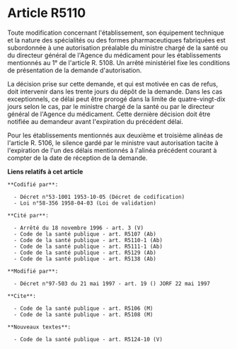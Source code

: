 # Article R5110

Toute modification concernant l'établissement, son équipement technique et la nature des spécialités ou des formes
pharmaceutiques fabriquées est subordonnée à une autorisation préalable du ministre chargé de la santé ou du directeur
général de l'Agence du médicament pour les établissements mentionnés au 1° de l'article R. 5108. Un arrêté ministériel fixe
les conditions de présentation de la demande d'autorisation.

La décision prise sur cette demande, et qui est motivée en cas de refus, doit intervenir dans les trente jours du dépôt de la
demande. Dans les cas exceptionnels, ce délai peut être prorogé dans la limite de quatre-vingt-dix jours selon le cas, par le
ministre chargé de la santé ou par le directeur général de l'Agence du médicament. Cette dernière décision doit être notifiée
au demandeur avant l'expiration du précédent délai.

Pour les établissements mentionnés aux deuxième et troisième alinéas de l'article R. 5106, le silence gardé par le ministre
vaut autorisation tacite à l'expiration de l'un des délais mentionnés à l'alinéa précédent courant à compter de la date de
réception de la demande.

**Liens relatifs à cet article**

	**Codifié par**:

	  - Décret n°53-1001 1953-10-05 (Décret de codification)
	  - Loi n°58-356 1958-04-03 (Loi de validation)

	**Cité par**:

	  - Arrêté du 18 novembre 1996 - art. 3 (V)
	  - Code de la santé publique - art. R5107 (Ab)
	  - Code de la santé publique - art. R5110-1 (Ab)
	  - Code de la santé publique - art. R5111-1 (Ab)
	  - Code de la santé publique - art. R5129 (Ab)
	  - Code de la santé publique - art. R5138 (Ab)

	**Modifié par**:

	  - Décret n°97-503 du 21 mai 1997 - art. 19 () JORF 22 mai 1997

	**Cite**:

	  - Code de la santé publique - art. R5106 (M)
	  - Code de la santé publique - art. R5108 (M)

	**Nouveaux textes**:

	  - Code de la santé publique - art. R5124-10 (V)
